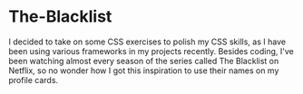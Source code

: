 # The-Blacklist
 I decided to take on some CSS exercises to polish my CSS skills, as I have been using various frameworks in my projects recently. Besides coding, I've been watching almost every season of the series called The Blacklist on Netflix, so no wonder how I got this inspiration to use their names on my profile cards.
